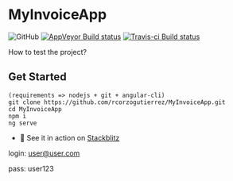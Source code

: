 # MyInvoiceApp

![GitHub](https://img.shields.io/github/license/mashape/apistatus.svg)
[![AppVeyor Build status](https://ci.appveyor.com/api/projects/status/32r7s2skrgm9ubva?svg=true)](https://ci.appveyor.com/project/rcorzogutierrez/MyInvoiceApp)
[![Travis-ci Build status](https://travis-ci.org/rcorzogutierrez/MyInvoiceApp.svg?branch=master)](https://travis-ci.org/rcorzogutierrez/MyInvoiceApp)


How to test the project?

## Get Started

```
(requirements => nodejs + git + angular-cli)
git clone https://github.com/rcorzogutierrez/MyInvoiceApp.git
cd MyInvoiceApp
npm i
ng serve
```

- 🚀 See it in action on [Stackblitz](https://stackblitz.com/github/rcorzogutierrez/MyInvoiceApp)


login: user@user.com

pass: user123
